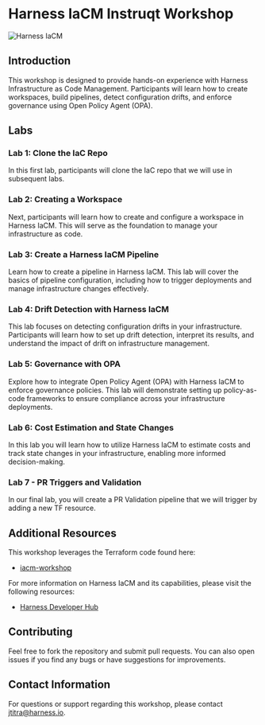 # Harness IaCM Instruqt Workshop

![Harness IaCM](https://developer.harness.io/img/iacm_landing.png)

## Introduction

This workshop is designed to provide hands-on experience with Harness Infrastructure as Code Management. Participants will learn how to create workspaces, build pipelines, detect configuration drifts, and enforce governance using Open Policy Agent (OPA).

## Labs

### Lab 1: Clone the IaC Repo
In this first lab, participants will clone the IaC repo that we will use in subsequent labs.

### Lab 2: Creating a Workspace
Next, participants will learn how to create and configure a workspace in Harness IaCM. This will serve as the foundation to manage your infrastructure as code.

### Lab 3: Create a Harness IaCM Pipeline
Learn how to create a pipeline in Harness IaCM. This lab will cover the basics of pipeline configuration, including how to trigger deployments and manage infrastructure changes effectively.

### Lab 4: Drift Detection with Harness IaCM
This lab focuses on detecting configuration drifts in your infrastructure. Participants will learn how to set up drift detection, interpret its results, and understand the impact of drift on infrastructure management.

### Lab 5: Governance with OPA
Explore how to integrate Open Policy Agent (OPA) with Harness IaCM to enforce governance policies. This lab will demonstrate setting up policy-as-code frameworks to ensure compliance across your infrastructure deployments.

### Lab 6: Cost Estimation and State Changes
In this lab you will learn how to utilize Harness IaCM to estimate costs and track state changes in your infrastructure, enabling more informed decision-making.

### Lab 7 - PR Triggers and Validation
In our final lab, you will create a PR Validation pipeline that we will trigger by adding a new TF resource.

## Additional Resources
This workshop leverages the Terraform code found here:
- [iacm-workshop](https://github.com/harness-community/se-iacm-workshop)

For more information on Harness IaCM and its capabilities, please visit the following resources:
- [Harness Developer Hub](https://developer.harness.io/docs/infrastructure-as-code-management)

## Contributing
Feel free to fork the repository and submit pull requests. You can also open issues if you find any bugs or have suggestions for improvements.

## Contact Information
For questions or support regarding this workshop, please contact [jtitra@harness.io](mailto:jtitra@harness.io).

